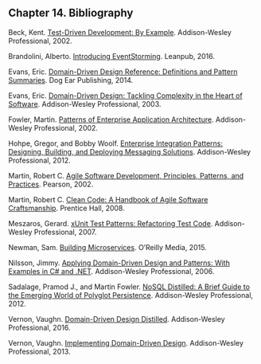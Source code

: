 Chapter 14. Bibliography
------------------------

Beck, Kent. [Test-Driven Development: By Example](http://www.amazon.com/Test-Driven-Development-Kent-Beck/dp/0321146530). Addison-Wesley Professional, 2002.

Brandolini, Alberto. [Introducing EventStorming](https://leanpub.com/introducing_eventstorming). Leanpub, 2016.

Evans, Eric. [Domain-Driven Design Reference: Definitions and Pattern Summaries](http://www.amazon.com/Domain-Driven-Design-Reference-Definitions-Summaries/dp/1457501198). Dog Ear Publishing, 2014.

Evans, Eric. [Domain-Driven Design: Tackling Complexity in the Heart of Software](http://www.amazon.com/Domain-Driven-Design-Tackling-Complexity-Software/dp/0321125215). Addison-Wesley Professional, 2003.

Fowler, Martin. [Patterns of Enterprise Application Architecture](http://www.amazon.com/Patterns-Enterprise-Application-Architecture-Martin-ebook/dp/B000OZ0NAI). Addison-Wesley Professional, 2002.

Hohpe, Gregor, and Bobby Woolf. [Enterprise Integration Patterns: Designing, Building, and Deploying Messaging Solutions](http://www.amazon.com/Enterprise-Integration-Patterns-Designing-Addison-Wesley-ebook/dp/B007MQLL4E). Addison-Wesley Professional, 2012.

Martin, Robert C. [Agile Software Development, Principles, Patterns, and Practices](http://www.amazon.com/Software-Development-Principles-Patterns-Practices/dp/0135974445). Pearson, 2002.

Martin, Robert C. [Clean Code: A Handbook of Agile Software Craftsmanship](http://www.amazon.com/Clean-Code-Handbook-Software-Craftsmanship/dp/0132350882). Prentice Hall, 2008.

Meszaros, Gerard. [xUnit Test Patterns: Refactoring Test Code](https://www.amazon.com/xUnit-Test-Patterns-Refactoring-Code/dp/0131495054). Addison-Wesley Professional, 2007.

Newman, Sam. [Building Microservices](http://www.amazon.com/Building-Microservices-Sam-Newman/dp/1491950358). O’Reilly Media, 2015.

Nilsson, Jimmy. [Applying Domain-Driven Design and Patterns: With Examples in C# and .NET](http://www.amazon.com/Applying-Domain-Driven-Design-Patterns-Examples/dp/0321268202). Addison-Wesley Professional, 2006.

Sadalage, Pramod J., and Martin Fowler. [NoSQL Distilled: A Brief Guide to the Emerging World of Polyglot Persistence](http://www.amazon.com/NoSQL-Distilled-Emerging-Polyglot-Persistence/dp/0321826620). Addison-Wesley Professional, 2012.

Vernon, Vaughn. [Domain-Driven Design Distilled](http://www.amazon.com/Domain-Driven-Design-Distilled-Vaughn-Vernon/dp/0134434420). Addison-Wesley Professional, 2016.

Vernon, Vaughn. [Implementing Domain-Driven Design](http://www.amazon.com/Implementing-Domain-Driven-Design-Vaughn-Vernon-ebook/dp/B00BCLEBN8). Addison-Wesley Professional, 2013.
